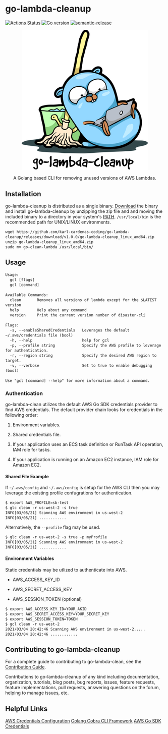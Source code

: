 # go-lambda-cleanup
[![Actions Status](https://github.com/karl-cardenas-coding/go-lambda-cleanup/workflows/Go/badge.svg?branch=main)](https://github.com/karl-cardenas-coding/go-lambda-cleanup/actions?branch=main)
[![Go version](https://img.shields.io/github/go-mod/go-version/karl-cardenas-coding/go-lambda-cleanup)](https://golang.org/dl/)
[![semantic-release](https://img.shields.io/badge/%20%20%F0%9F%93%A6%F0%9F%9A%80-semantic--release-e10079.svg)](https://github.com/semantic-release/semantic-release)

<p align="center">
  <img src="/static/logo.png" alt="drawing" width="400"/>
</p>

<p align="center">A  Golang based CLI for removing unused versions of AWS Lambdas. </p>

## Installation
go-lambda-cleanup is distributed as a single binary. [Download](https://github.com/karl-cardenas-coding/go-lambda-cleanup/releases) the binary and install go-lambda-cleanup by unzipping the zip file and and moving the included binary to a directory in your system's [PATH](https://superuser.com/questions/284342/what-are-path-and-other-environment-variables-and-how-can-i-set-or-use-them). `/usr/local/bin` is the recommended path for UNIX/LINUX environments. 

```shell
wget https://github.com/karl-cardenas-coding/go-lambda-cleanup/releases/download/v1.0.0/go-lambda-cleanup_linux_amd64.zip
unzip go-lambda-cleanup_linux_amd64.zip 
sudo mv go-clean-lambda /usr/local/bin/
```

## Usage

```shell
Usage:
  gcl [flags]
  gcl [command]

Available Commands:
  clean       Removes all versions of lambda except for the $LATEST version
  help        Help about any command
  version     Print the current version number of disaster-cli

Flags:
  -s, --enableSharedCredentials   Leverages the default ~/.aws/credentials file (bool)
  -h, --help                      help for gcl
  -p, --profile string            Specify the AWS profile to leverage for authentication.
  -r, --region string             Specify the desired AWS region to target.
  -v, --verbose                   Set to true to enable debugging (bool)

Use "gcl [command] --help" for more information about a command.
```

### Authentication
go-lambda-clean utilizes the default AWS Go SDK credentials provider to find AWS credentials. The default provider chain looks for credentials in the following order:

1. Environment variables.

2. Shared credentials file.

3. If your application uses an ECS task definition or RunTask API operation, IAM role for tasks.

4. If your application is running on an Amazon EC2 instance, IAM role for Amazon EC2.

#### Shared File Example
If `~/.aws/config` and `~/.aws/config` is setup for the AWS CLI then you may leverage the existing profile confugrations for authentication.
```shell
$ export AWS_PROFILE=sb-test
$ glc clean -r us-west-2 -s true
INFO[03/05/21] Scanning AWS environment in us-west-2
INFO[03/05/21] ............
```
Alternatively, the `--profile` flag may be used.
```shell
$ glc clean -r us-west-2 -s true -p myProfile
INFO[03/05/21] Scanning AWS environment in us-west-2
INFO[03/05/21] ............
```

#### Environment Variables
Static credentials may be utlized to authenticate into AWS.
* AWS_ACCESS_KEY_ID

* AWS_SECRET_ACCESS_KEY

* AWS_SESSION_TOKEN (optional)
```shell
$ export AWS_ACCESS_KEY_ID=YOUR_AKID
$ export AWS_SECRET_ACCESS_KEY=YOUR_SECRET_KEY
$ export AWS_SESSION_TOKEN=TOKEN
$ gcl clean -r us-west-2
2021/03/04 20:42:46 Scanning AWS environment in us-west-2.....
2021/03/04 20:42:46 ............
```

## Contributing to go-lambda-cleanup

For a complete guide to contributing to go-lambda-clean, see the [Contribution Guide](documentation/CONTRIBUTING.md).

Contributions to go-lambda-cleanup of any kind including documentation, organization, tutorials, blog posts, bug reports, issues, feature requests, feature implementations, pull requests, answering questions on the forum, helping to manage issues, etc.


## Helpful Links
[AWS Credentials Configuration](https://docs.aws.amazon.com/cli/latest/userguide/cli-configure-files.html)
[Golang Cobra CLI Framework](https://github.com/spf13/cobra)
[AWS Go SDK Credentials](https://docs.aws.amazon.com/sdk-for-go/v1/developer-guide/configuring-sdk.html)
